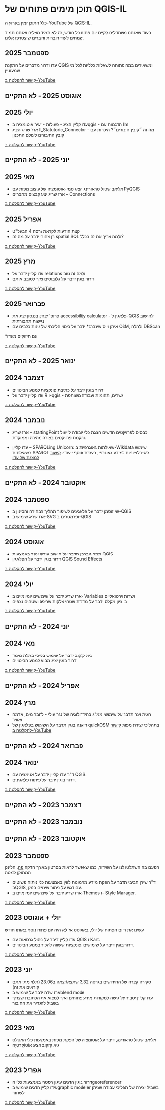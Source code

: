 <link rel="stylesheet" href="rtl.css">


# תוכן מימים פתוחים של QGIS-IL

כלל התוכן זמין בערוץ ה-YouTube של [QGIS-IL](https://www.youtube.com/@QGIS-IL).  

בעוד שאנחנו משתדלים לקיים יום פתוח כל חודש, זה לא תמיד מצליח ואנחנו תמיד שמחים לעוד דוברות ודוברים שיצטרפו אלינו.



## ספטמבר 2025

עדו ודרור מדברים על התקנת QGIS ומשאירים במה פתוחה לשאלות כלליות לכל מי שמעוניין

[קישור להקלטה ב-YouTube](https://youtube.com/live/TG9Cr7cxmXE?feature=share)

## אוגוסט 2025 - לא התקיים

## יולי 2025

* עדו קליין הציג -  פעולות - זעיר אוטומציה בqgis - הדגמות עם llm
* ארז שריג הציג Il_Statutoric_Connector - מה זה ״קובץ חיבורים״? היכרות עם קובץ החיבורים לעולם התכנון

[קישור להקלטה ב-YouTube](https://youtube.com/live/o87pR5tZ_DU?feature=share)

 ## יוני 2025 - לא התקיים


## מאי 2025

* אליאב שטול טראורינג הציג סמי-אוטומציה של עיצוב מפות עם PyQGIS
* ארז שריג יציג קבצים מחברים – Connections

[קישור להקלטה ב-YouTube](https://youtube.com/live/JRDGPhn3BGo)

## אפריל 2025

* קצת הודעות לקראת גרסה 4 הבעל"ט
* רן צחורי ידבר על מה זה spatial SQL ולמה צריך את זה בכלל?

[קישור להקלטה ב-YouTube](https://youtube.com/live/EKxmHp_WGGQ?feature=share)

## מרץ 2025
* עדו קליין ידבר על relations ולמה זה טוב
* דרור בוגין ידבר על גלובוסים ואיך לסובב אותם
  
[קישור להקלטה ב-YouTube](https://youtube.com/live/wHPkwHA2wo8?feature=share)

## פברואר 2025
* פרופ' יצחק בננסון יציג את accessibility calculator - פלאגין ל-QGIS לחישוב נגישות תחבורתית
* איתן וייס שינברג* ידבר על כיסוי הליכתי של גינות כלבים עם OSM, ולהלה DBScan

*עם חיזוקים מעדו 

[קישור להקלטה ב-YouTube](https://youtube.com/live/9tlgXJKykMA?feature=share)

## ינואר 2025 - לא התקיים

## דצמבר 2024
* דרור בוגין ידבר על כתיבת פונקציות למנוע הביטויים
* עדו קליין ידבר על R ו-qgis - גשרים, תהומות ועבודה משותפת

[קישור להקלטה ב-YouTube](https://youtube.com/live/BfTo6Yv2zY4?feature=share)

## נובמבר 2024
* ארז שריג – startingPoint כבסיס לפרויקטים חדשים
הצגת כלי עבודה לייעול והקמת פרויקטים בצורה מהירה וממוקדת.

* עדו קליין – SPARQLing Unicorn: שאילתות גאוגרפיות ב-Wikidata
שימוש בשאילתות SPARQL לא-רלציוניות למידע גאוגרפי, בעזרת תוסף ייעודי.
[קישור למצגת של עדו](https://sweet-sfogliatella-f085fa.netlify.app/sparqling_unicorn.html#/title-slide)

[קישור להקלטה ב-YouTube](https://youtube.com/live/J0Uq8BOSvvU?feature=share)

## אוקטובר 2024 - לא התקיים

## ספטמבר 2024
* שי זוסמן ידבר על פלאגינים לשיפור תהליך הבחירה והסינון ב-QGIS
* ארז שריג שימוש ב-SVG ופרמטרים ב-QGIS
  
[קישור להקלטה ב-YouTube](https://youtube.com/live/NDm0Y5IEkI0?feature=share)

## אוגוסט 2024
* תמר גוברמן תדבר על חישוב עודפי עפר באמצעות QGIS
* דרור בוגין ידבר על הפלאגין QGIS Sound Effects
  
[קישור להקלטה ב-YouTube](https://youtube.com/live/t4b2hLAL7Go?feature=share)

## יולי 2024
* ארז שריג ידבר על שימושים יומיומיים ב- Variables ושדות וירטואליים
* בן ציון מקלס ידבר על מדידת שטחי צלקות שריפה ושטחים נצפים
  
[קישור להקלטה ב-YouTube](https://youtube.com/live/cXnAIPzfyiI?feature=share)

## יוני 2024 - לא התקיים

## מאי 2024
* גיא קזקוב ידבר על שימוש בסיסי בתלת מימד
* דרור בוגין יציג מבוא למנוע הביטויים
  
[קישור להקלטה ב-YouTube](https://youtube.com/live/YMfzS0QuwZ0?feature=share)

## אפריל 2024 - לא התקיים

## מרץ 2024
* חגית וינר תדבר על שימושי ממ"ג בהידרולוגיה של נגר עילי - לחבר מים, אדמה ואוויר 
* דיאנה בוגין תדבר על השימוש בפלאגין של quickOSM בתהליכי יצירת מפות
[קישור להקלטה ב-YouTube](https://youtube.com/live/QwuFt3TnR9k?feature=share)

## פברואר 2024 - לא התקיים

## ינואר 2024
* ד"ר עדו קליין ידבר על אנימציה עם QGIS.
* דרור בוגין ידבר על פיתוח פלאגינים.

[קישור להקלטה ב-YouTube](https://youtube.com/live/NiW3r-4CJ9g?feature=share)

## דצמבר 2023 - לא התקיים
## נובמבר 2023 - לא התקיים
## אוקטובר 2023 - לא התקיים

## ספטמבר 2023
הפעם בה השתלטו לנו על השידור, כמו שאפשר לראות בסרטון באורך הדקה [פה](https://youtube.com/live/IDF5ThWRAWA).
הלינק המתוקן למטה
* ד"ר שירן חביבי תדבר על הפקת מידע מתמונות לווין באמצעות כלי ניתוח פשוטים בQGIS, עם דגש על ניתור שינויים בזמן.
* ארז שריג ידבר על שימושים יומיומיים ב-Themes ו- Style Manager.

[קישור להקלטה ב-YouTube](https://youtube.com/live/23DIA2nH594?feature=share)

## יולי + אוגוסט 2023
עשינו את היום הפתוח של יולי, באוגוסט אז לא היה יום פתוח נוסף באותו חודש
* עדו קליין דיבר על ניהול גרסאות עם QGIS ו Kart.
* דרור בוגין דיבר על שימושים ופונקציות ששווה להכיר במנוע הביטויים.

[קישור להקלטה ב-YouTube](https://youtube.com/live/qmZrt19MPJU)

## יוני 2023
* סקירה קצרה של החידושים בגרסה 3.32 שתצא/יצאה ב23.06 (תלוי מתי אתם קוראים את זה)
* ארז שדה ידבר על שימוש בblend mode
* עדו קליין יסביר על גישה למקורות מידע פתוחים ואיך למצוא את הכתובת שצריך בשביל להגדיר את החיבור

[קישור להקלטה ב-YouTube](https://youtube.com/live/jGBNIjnhotE)

## מאי 2023

* אליאב שטול טראורינג, דיבר על אוטומציה של הפקת מפות באמצעות כלי האטלס
* גיא קזקוב הציג אוֹטוֹקַרטְיָה 

[קישור להקלטה ב-YouTube](https://youtube.com/live/YMfzS0QuwZ0)

## אפריל 2023

* דרור בוגין הדגים עיגון רסטרי באמצעות כלי הgeoreferencer
* עידו קליין הדגים שימוש בgraphic modeler בשביל יצירה של תהליכי עבודה שניתן לשחזר

[קישור להקלטה ב-YouTube](https://youtube.com/live/L7-z88hLp3o?feature=share)





</div>

